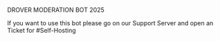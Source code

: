 DROVER MODERATION BOT
2025

If you want to use this bot please go on our Support Server and open an Ticket for #Self-Hosting
